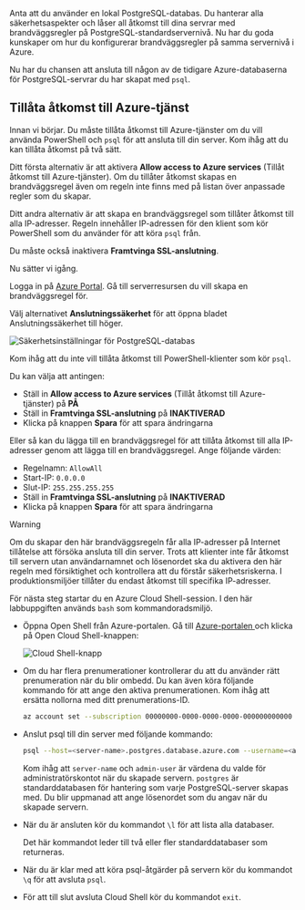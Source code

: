 Anta att du använder en lokal PostgreSQL-databas. Du hanterar alla säkerhetsaspekter och låser all åtkomst till dina servrar med brandväggsregler på PostgreSQL-standardservernivå. Nu har du goda kunskaper om hur du konfigurerar brandväggsregler på samma servernivå i Azure.

Nu har du chansen att ansluta till någon av de tidigare Azure-databaserna för PostgreSQL-servrar du har skapat med `psql`.

## <a name="allow-azure-service-access"></a>Tillåta åtkomst till Azure-tjänst

Innan vi börjar. Du måste tillåta åtkomst till Azure-tjänster om du vill använda PowerShell och `psql` för att ansluta till din server. Kom ihåg att du kan tillåta åtkomst på två sätt.

Ditt första alternativ är att aktivera **Allow access to Azure services** (Tillåt åtkomst till Azure-tjänster). Om du tillåter åtkomst skapas en brandväggsregel även om regeln inte finns med på listan över anpassade regler som du skapar.

Ditt andra alternativ är att skapa en brandväggsregel som tillåter åtkomst till alla IP-adresser. Regeln innehåller IP-adressen för den klient som kör PowerShell som du använder för att köra `psql` från.

Du måste också inaktivera **Framtvinga SSL-anslutning**.

Nu sätter vi igång.

Logga in på [Azure Portal](https://portal.azure.com?azure-portal=true). Gå till serverresursen du vill skapa en brandväggsregel för.

Välj alternativet **Anslutningssäkerhet** för att öppna bladet Anslutningssäkerhet till höger.

![Säkerhetsinställningar för PostgreSQL-databas](../media-draft/7-db-security-settings.png)

Kom ihåg att du inte vill tillåta åtkomst till PowerShell-klienter som kör `psql`.

Du kan välja att antingen:

- Ställ in **Allow access to Azure services** (Tillåt åtkomst till Azure-tjänster) på **PÅ**
- Ställ in **Framtvinga SSL-anslutning** på **INAKTIVERAD**
- Klicka på knappen **Spara** för att spara ändringarna

Eller så kan du lägga till en brandväggsregel för att tillåta åtkomst till alla IP-adresser genom att lägga till en brandväggsregel. Ange följande värden:

- Regelnamn: `AllowAll`
- Start-IP: `0.0.0.0`
- Slut-IP: `255.255.255.255`
- Ställ in **Framtvinga SSL-anslutning** på **INAKTIVERAD**
- Klicka på knappen **Spara** för att spara ändringarna

> [!Warning]
> Om du skapar den här brandväggsregeln får alla IP-adresser på Internet tillåtelse att försöka ansluta till din server. Trots att klienter inte får åtkomst till servern utan användarnamnet och lösenordet ska du aktivera den här regeln med försiktighet och kontrollera att du förstår säkerhetsriskerna. I produktionsmiljöer tillåter du endast åtkomst till specifika IP-adresser.

För nästa steg startar du en Azure Cloud Shell-session. I den här labbuppgiften används `bash` som kommandoradsmiljö.

- Öppna Open Shell från Azure-portalen. Gå till [Azure-portalen ](https://portal.azure.com?azure-portal=true) och klicka på Open Cloud Shell-knappen:

  ![Cloud Shell-knapp](../media-draft/cloud-shell-button.png)

- Om du har flera prenumerationer kontrollerar du att du använder rätt prenumeration när du blir ombedd. Du kan även köra följande kommando för att ange den aktiva prenumerationen. Kom ihåg att ersätta nollorna med ditt prenumerations-ID.

   ```bash
   az account set --subscription 00000000-0000-0000-0000-000000000000
   ```

- Anslut psql till din server med följande kommando:

  ```bash
  psql --host=<server-name>.postgres.database.azure.com --username=<admin-user>@<server-name> --dbname=postgres
  ```

   Kom ihåg att `server-name` och `admin-user` är värdena du valde för administratörskontot när du skapade servern. `postgres` är standarddatabasen för hantering som varje PostgreSQL-server skapas med. Du blir uppmanad att ange lösenordet som du angav när du skapade servern.

- När du är ansluten kör du kommandot `\l` för att lista alla databaser.

   Det här kommandot leder till två eller fler standarddatabaser som returneras.

- När du är klar med att köra psql-åtgärder på servern kör du kommandot `\q` för att avsluta `psql`.

- För att till slut avsluta Cloud Shell kör du kommandot `exit`.
